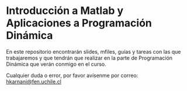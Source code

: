 # Introducción a Matlab y Aplicaciones a Programación Dinámica

En este repositorio encontrarán slides, mfiles, guías y tareas con las que trabajaremos y que tendrán que realizar en la parte de Programación Dinámica que verán conmigo en el curso.

Cualquier duda o error, por favor avísenme por correo: hkarnani@fen.uchile.cl

